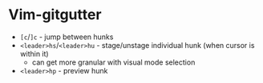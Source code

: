 
# Vim-gitgutter
- `[c`/`]c` - jump between hunks
- `<leader>hs`/`<leader>hu` - stage/unstage individual hunk (when cursor is
    within it)
  - can get more granular with visual mode selection
- `<leader>hp` - preview hunk